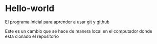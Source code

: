 ﻿# Hello-world


El programa inicial para aprender a usar git y github


Este es un cambio que se hace de manera local en el computador donde esta clonado el repositorio 


